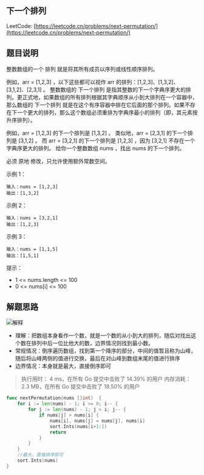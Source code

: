 ## 下一个排列

LeetCode: [https://leetcode.cn/problems/next-permutation/](https://leetcode.cn/problems/next-permutation/)

## 题目说明

整数数组的一个 排列 就是将其所有成员以序列或线性顺序排列。

例如，arr = [1,2,3] ，以下这些都可以视作 arr 的排列：[1,2,3]、[1,3,2]、[3,1,2]、[2,3,1] 。
整数数组的 下一个排列 是指其整数的下一个字典序更大的排列。更正式地，如果数组的所有排列根据其字典顺序从小到大排列在一个容器中，那么数组的 下一个排列 就是在这个有序容器中排在它后面的那个排列。如果不存在下一个更大的排列，那么这个数组必须重排为字典序最小的排列（即，其元素按升序排列）。

例如，arr = [1,2,3] 的下一个排列是 [1,3,2] 。
类似地，arr = [2,3,1] 的下一个排列是 [3,1,2] 。
而 arr = [3,2,1] 的下一个排列是 [1,2,3] ，因为 [3,2,1] 不存在一个字典序更大的排列。
给你一个整数数组 nums ，找出 nums 的下一个排列。

必须 原地 修改，只允许使用额外常数空间。

示例 1：
```text
输入：nums = [1,2,3]
输出：[1,3,2]
```
示例 2：
```text
输入：nums = [3,2,1]
输出：[1,2,3]
```
示例 3：
```text
输入：nums = [1,1,5]
输出：[1,5,1]
```
提示：
- 1 <= nums.length <= 100
- 0 <= nums[i] <= 100

## 解题思路

![解释](https://code-thinking.cdn.bcebos.com/pics/31.%E4%B8%8B%E4%B8%80%E4%B8%AA%E6%8E%92%E5%88%97.png)

- 理解：把数组本身看作一个数，就是一个数的从小到大的排列，随后对找出这个数在排列中后一位比他大的数，边界情况则找到最小数。
- 常规情况：倒序遍历数组，找到第一个降序的部分，中间的值暂且称为山峰，随后将山峰两侧的值进行交换，最后在对山峰到数组末尾的值进行排序
- 边界情况：本身就是最大，直接倒序即可
> 执行用时： 4 ms，在所有 Go 提交中击败了 14.39% 的用户 内存消耗：2.3 MB，在所有 Go 提交中击败了 18.50% 的用户

```go
func nextPermutation(nums []int)  {
    for i := len(nums) - 1; i >= 0; i-- {
		for j := len(nums) - 1; j > i; j-- {
			if nums[j] > nums[i] {
				nums[i], nums[j] = nums[j], nums[i]
				sort.Ints(nums[i+1:])
				return
			}
		}
	}
	//最大，直接排序即可
	sort.Ints(nums)
}
```
